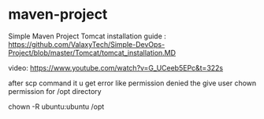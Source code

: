 # maven-project

Simple Maven Project
Tomcat installation guide : https://github.com/ValaxyTech/Simple-DevOps-Project/blob/master/Tomcat/tomcat_installation.MD

video: https://www.youtube.com/watch?v=G_UCeeb5EPc&t=322s

after scp command it u get error like permission denied the give user chown permission for /opt directory

chown -R ubuntu:ubuntu /opt

